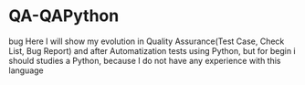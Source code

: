 # QA-QAPython
bug Here I will show my evolution in Quality Assurance(Test Case, Check List, Bug Report) and after Automatization tests using Python, but for begin i should studies a Python, because I do not have any experience with this language
